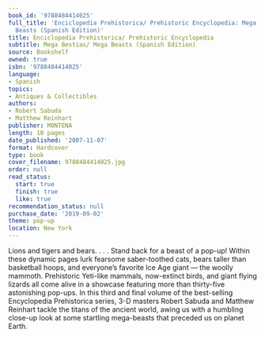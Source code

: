 ```yaml
---
book_id: '9788484414025'
full_title: 'Enciclopedia Prehistorica/ Prehistoric Encyclopedia: Mega Bestias/ Mega
  Beasts (Spanish Edition)'
title: Enciclopedia Prehistorica/ Prehistoric Encyclopedia
subtitle: Mega Bestias/ Mega Beasts (Spanish Edition)
source: Bookshelf
owned: true
isbn: '9788484414025'
language:
- Spanish
topics:
- Antiques & Collectibles
authors:
- Robert Sabuda
- Matthew Reinhart
publisher: MONTENA
length: 10 pages
date_published: '2007-11-07'
format: Hardcover
type: book
cover_filename: 9788484414025.jpg
order: null
read_status:
  start: true
  finish: true
  like: true
recommendation_status: null
purchase_date: '2019-09-02'
theme: pop-up
location: New York
---
```

Lions and tigers and bears. . . . Stand back for a beast of a pop-up!
Within these dynamic pages lurk fearsome saber-toothed cats, bears taller than basketball hoops, and everyone’s favorite Ice Age giant — the woolly mammoth. Prehistoric Yeti-like mammals, now-extinct birds, and giant flying lizards all come alive in a showcase featuring more than thirty-five astonishing pop-ups. In this third and final volume of the best-selling Encyclopedia Prehistorica series, 3-D masters Robert Sabuda and Matthew Reinhart tackle the titans of the ancient world, awing us with a humbling close-up look at some startling mega-beasts that preceded us on planet Earth.
